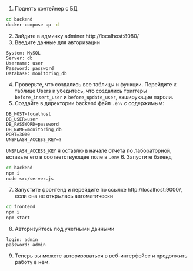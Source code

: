 1. Поднять контейнер с БД
```sh
cd backend
docker-compose up -d
```
2. Зайдите в админку adminer http://localhost:8080/
3. Введите данные для авторизации
```
System: MySQL
Server: db
Username: user
Password: password
Database: monitoring_db
```
4. Проверьте, что создались все таблицы и функции. Перейдите к таблице Users и убедитесь, что создались триггеры `before_insert_user` и `before_update_user`, хэширующие пароли.
5. Создайте в директории backend файл `.env` с содержимым: 
```dotenv
DB_HOST=localhost
DB_USER=user
DB_PASSWORD=password
DB_NAME=monitoring_db
PORT=3000
UNSPLASH_ACCESS_KEY=?
```
`UNSPLASH_ACCESS_KEY` я оставлю в начале отчета по лабораторной, вставьте его в соответствующее поле в `.env`
6. Запустите бэкенд
```bash
cd backend
npm i
node src/server.js
```
7. Запустите фронтенд и перейдите по ссылке http://localhost:9000/, если она не открылась автоматически
```bash
cd frontend
npm i
npm start
```
8. Авторизуйтесь под учетными данными
```
login: admin
password: admin
```
9. Теперь вы можете авторизоваться в веб-интерфейсе и продолжить работу в нем.
